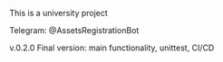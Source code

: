This is a university project 

Telegram: @AssetsRegistrationBot

v.0.2.0
Final version: main functionality, unittest, CI/CD
